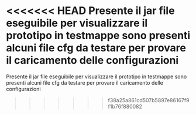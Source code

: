 <<<<<<< HEAD
Presente il jar file eseguibile per visualizzare il prototipo
in testmappe sono presenti alcuni file cfg da testare per provare il caricamento delle configurazioni
=======
Presente il jar file eseguibile per visualizzare il prototipo
in testmappe sono presenti alcuni file cfg da testare per provare il caricamento delle configurazioni
>>>>>>> f38a25a861cd507b5897e86167f9f1b76f880082
